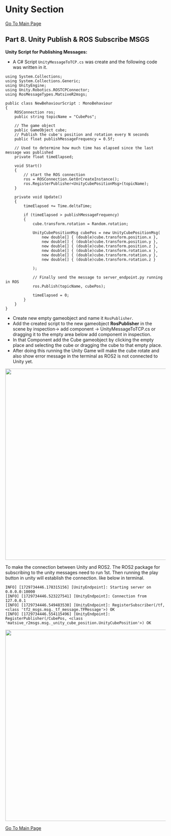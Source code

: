 # Unity Section
[Go To Main Page
](https://github.com/matsive/Unity_Robotics_ROS2_Messaging?tab=readme-ov-file)
## Part 8. Unity Publish & ROS Subscribe MSGS

**Unity Script for Publishing Messages:** 
 - A C# Script `UnityMessageToTCP.cs` was create and the following code was written in it.
```
using System.Collections;
using System.Collections.Generic;
using UnityEngine;
using Unity.Robotics.ROSTCPConnector;
using RosMessageTypes.MatsiveR2msgs;

public class NewBehaviourScript : MonoBehaviour
{
    ROSConnection ros;
    public string topicName = "CubePos";

    // The game object
    public GameObject cube;
    // Publish the cube's position and rotation every N seconds
    public float publishMessageFrequency = 0.5f;

    // Used to determine how much time has elapsed since the last message was published
    private float timeElapsed;

    void Start()
    {
        // start the ROS connection
        ros = ROSConnection.GetOrCreateInstance();
        ros.RegisterPublisher<UnityCubePositionMsg>(topicName);
    }

    private void Update()
    {
        timeElapsed += Time.deltaTime;

        if (timeElapsed > publishMessageFrequency)
        {
            cube.transform.rotation = Random.rotation;

            UnityCubePositionMsg cubePos = new UnityCubePositionMsg(
                new double[] { (double)cube.transform.position.x },
                new double[] { (double)cube.transform.position.y },
                new double[] { (double)cube.transform.position.z },
                new double[] { (double)cube.transform.rotation.x },
                new double[] { (double)cube.transform.rotation.y },
                new double[] { (double)cube.transform.rotation.z }

            );

            // Finally send the message to server_endpoint.py running in ROS
            ros.Publish(topicName, cubePos);

            timeElapsed = 0;
        }
    }
}
```
 - Create new empty gameobject and name it `RosPublisher`.
 - Add the created script to the new gameobject **RosPublisher** in the scene by inspection-> add component -> UnityMessageToTCP.cs or dragging it to the empty area below add component in inspection.<br />
 - In that Component add the Cube gameobject by clicking the empty place and selecting the cube or dragging the cube to that empty place.<br />
 - After doing this running the Unity Game will make the cube rotate and also show error message in the terminal as ROS2 is not connected to Unity yet.

<!-- ![image](https://github.com/user-attachments/assets/9cb4d73e-218e-4f22-8706-817278693ebe)  -->
<p float="left">
  <img src="https://github.com/user-attachments/assets/9cb4d73e-218e-4f22-8706-817278693ebe" width="600" />
</p>

To make the connection between Unity and ROS2. The ROS2 package for subscribing to the unity messages need to run 1st. Then running the play button in unity will establish the connection. like below in terminal.


`INFO] [1729734446.178315156] [UnityEndpoint]: Starting server on 0.0.0.0:10000` <br />
`[INFO] [1729734446.523227541] [UnityEndpoint]: Connection from 127.0.0.1` <br />
`[INFO] [1729734446.549483530] [UnityEndpoint]: RegisterSubscriber(/tf, <class 'tf2_msgs.msg._tf_message.TFMessage'>) OK` <br />
`[INFO] [1729734446.554115496] [UnityEndpoint]: RegisterPublisher(/CubePos, <class 'matsive_r2msgs.msg._unity_cube_position.UnityCubePosition'>) OK `<br />

<!-- ![image](https://github.com/user-attachments/assets/73507b37-4efd-4c8f-bc99-721f44133598)-->
<p float="left">
  <img src="https://github.com/user-attachments/assets/73507b37-4efd-4c8f-bc99-721f44133598" width="600" />
</p>

[Go To Main Page
](https://github.com/matsive/Unity_Robotics_ROS2_Messaging?tab=readme-ov-file)
